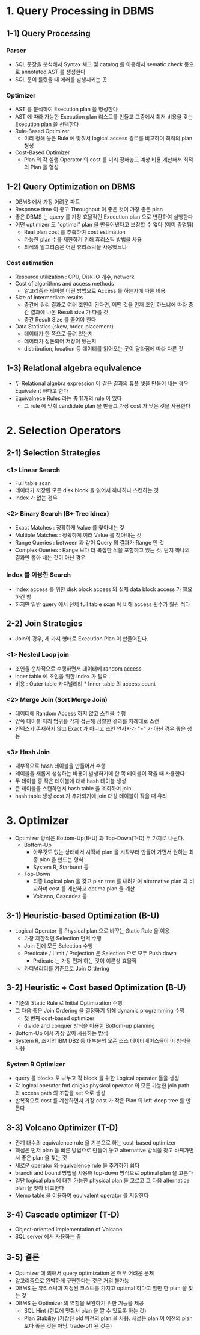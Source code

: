 # 1. Query Processing in DBMS
## 1-1) Query Processing 
### Parser
- SQL 문장을 분석해서 Syntax 체크 및 catalog 를 이용해서 sematic check 등으로 annotated AST 를 생성한다
- SQL 문이 틀렸을 때 에러를 발생시키는 곳
### Optimizer
- AST 를 분석하여 Execution plan 을 형성한다
- AST 에 따라 가능한 Execution plan 리스트를 만들고 그중에서 최저 비용을 갖는 Execution plan 을 선택한다
- Rule-Based Optimizer
  - 미리 정해 놓은 Rule 에 맞춰서 logical access 경로를 비교하며 최적의 plan 형성
- Cost-Based Optimizer
  - Plan 의 각 실행 Operator 의 cost 를 미리 정해놓고 예상 비용 계산해서 최적의 Plan 을 형성

## 1-2) Query Optimization on DBMS
- DBMS 에서 가장 어려운 파트
- Response time 이 좋고 Throughput 이 좋은 것이 가장 좋은 plan
- 좋은 DBMS 는 query 를 가장 효율적인 Execution plan 으로 변환하여 실행한다
- 어떤 optimizer 도 "optimal" plan 을 만들어낸다고 보장할 수 없다 (이미 증명됨)
  - Real plan cost 를 추측하여 cost estimation
  - 가능한 plan 수를 제한하기 위해 휴리스틱 방법을 사용 
  - 최적의 알고리즘은 어떤 휴리스틱을 사용했느냐
### Cost estimation
- Resource utilization : CPU, Disk IO 개수, network
- Cost of algorithms and access methods
  -  알고리즘과 테이블 어떤 방법으로 Access 를 하는지에 따른 비용
- Size of intermediate results
  - 중간에 쿼리 결과로 여러 조인이 된다면, 어떤 것을 먼저 조인 하느냐에 따라 중간 결과에 나온 Result size 가 다를 것 
  - 중간 Result Size 를 줄여야 한다
- Data Statistics (skew, order, placement)
  - 데이터가 한 쪽으로 몰려 있는지
  - 데이터가 정돈되어 저장이 됐는지
  - distribution, location 등 데이터를 읽어오는 곳이 달라짐에 따라 다른 것

## 1-3) Relational algebra equivalence
- 두 Relational algebra expression 이 같은 결과의 튜플 셋을 만들어 내는 경우 Equivalent 하다고 한다
- Equivalnece Rules 라는 총 11개의 rule 이 있다 
  - 그 rule 에 맞춰 candidate plan 을 만들고 가장 cost 가 낮은 것을 사용한다

# 2. Selection Operators
## 2-1) Selection Strategies

### <1> Linear Search
- Full table scan
- 데이터가 저장된 모든 disk block 을 읽어서 하나하나 스캔하는 것
- Index 가 없는 경우

### <2> Binary Search (B+ Tree Idnex)
- Exact Matches : 정확하게 Value 를 찾아내는 것
- Multiple Matches : 정확하게 여러 Value 를 찾아내는 것
- Range Queries : between 과 같이 Query 의 결과가 Range 인 것
- Complex Queries : Range 보다 더 복잡한 식을 포함하고 있는 것. 단지 하나의 결과만 뽑아 내는 것이 아닌 경우

### Index 를 이용한 Search 
- Index access 를 위한 disk block access 와 실제 data block access 가 필요하긴 함
- 하지만 일반 query 에서 전체 full table scan 에 비해 access 횟수가 훨씬 적다

## 2-2) Join Strategies
- Join의 경우, 세 가지 형태로 Execution Plan 이 만들어진다.
### <1> Nested Loop join
- 조인을 순차적으로 수행하면서 데이터에 random access 
- inner table 에 조인을 위한 index 가 필요 
- 비용 : Outer table 카디널리티 * Inner table 의 access count

### <2> Merge Join (Sort Merge Join)
- 데이터에 Random Access 하지 않고 스캔을 수행
- 양쪽 테이블 처리 범위를 각자 접근해 정렬한 결과를 차례대로 스캔
- 인덱스가 존재하지 않고 Exact 가 아니고 조인 연사자가 "=" 가 아닌 경우 좋은 성능

### <3> Hash Join
- 내부적으로 hash 테이블을 만들어서 수행
- 테이블을 새롭게 생성하는 비용이 발생하기에 한 쪽 테이블이 작을 때 사용한다
- 두 테이블 중 작은 테이블에 대해 hash 테이블 생성 
- 큰 테이블을 스캔하면서 hash table 을 조회하며 join
- hash table 생성 cost 가 추가되기에 join 대상 테이블이 작을 때 유리 

# 3. Optimizer
- Optimizer 방식은 Bottom-Up(B-U) 과 Top-Down(T-D) 두 가지로 나뉜다. 
  - Bottom-Up
    - 아무것도 없는 상태에서 시작해 plan 을 시작부터 만들어 가면서 원하는 최종 plan 을 만드는 형식
    - System R, Starburst 등
  - Top-Down
    - 최종 Logical plan 을 갖고 plan tree 를 내려가며 alternative plan 과 비교하며 cost 를 계산하고 optima plan 을 계산
    - Volcano, Cascades 등

## 3-1) Heuristic-based Optimization (B-U)
- Logical Operator 를 Physical plan 으로 바꾸는 Static Rule 을 이용
  - 가장 제한적인 Selection 먼저 수행
  - Join 전에 모든 Selection 수행
  - Predicate / Limit / Projection 은 Selection 으로 모두 Push down
    - Prdicate 는 가장 먼저 하는 것이 이론상 효율적
  - 카디널리티를 기준으로 Join Ordering

## 3-2) Heuristic + Cost based Optimization (B-U)
- 기존의 Static Rule 로 Initial Optimization 수행
- 그 다음 좋은 Join Ordering 을 결정하기 위해 dynamic programming 수행
  - 첫 번째 cost-based optimizer
  - divide and conquer 방식을 이용한 Bottom-up planning
- Bottom-Up 에서 가장 많이 사용하는 방식
- System R, 초기의 IBM DB2 등 대부분의 오픈 소스 데이터베이스들이 이 방식을 사용
### System R Optimizer
- query 를 blocks 로 나누고 각 block 을 위한 Logical operator 들을 생성
- 각 logical operator fmf dnlgks physical operator 의 모든 가능한 join path 와 access path 의 조합을 set 으로 생성
- 반복적으로 cost 를 계산하면서 가장 cost 가 작은 Plan 의 left-deep tree 를 만든다

## 3-3) Volcano Optimizer (T-D)
- 관계 대수의 equivalence rule 을 기본으로 하는 cost-based optimizer
- 핵심은 먼저 plan 을 빠른 방법으로 만들어 놓고 alternative 방식을 찾고 바꿔가면서 좋은 plan 을 찾는 것
- 새로운 operator 와 equivalence rule 을 추가하기 쉽다
- branch and bound 방법을 사용해 top-down 방식으로 optimal plan 을 고른다
- 일단 logical plan 에 대한 가능한 physical plan 을 고르고 그 다음 alternatice plan 을 찾아 비교한다
- Memo table 을 이용하여 equivalent operator 를 저장한다

## 3-4) Cascade optimizer (T-D)
- Object-oriented implementation of Volcano 
- SQL server 에서 사용하는 중

## 3-5) 결론
- Optimizer 에 의해서 query optimization 은 매우 어려운 문제
- 알고리즘으로 완벽하게 구현한다는 것은 거의 불가능
- DBMS 는 휴리스틱과 지정된 코스트를 가지고 optimal 하다고 할만 한 plan 을 찾는 것
- DBMS 는 Optimizer 의 역할을 보완하기 위한 기능을 제공
  - SQL Hint (힌트에 맞춰서 plan 을 짤 수 있도록 하는 것)
  - Plan Stability (저장된 old 버전의 plan 을 사용. 새로운 plan 이 예전의 plan 보다 좋은 것은 아님. trade-off 된 것뿐)